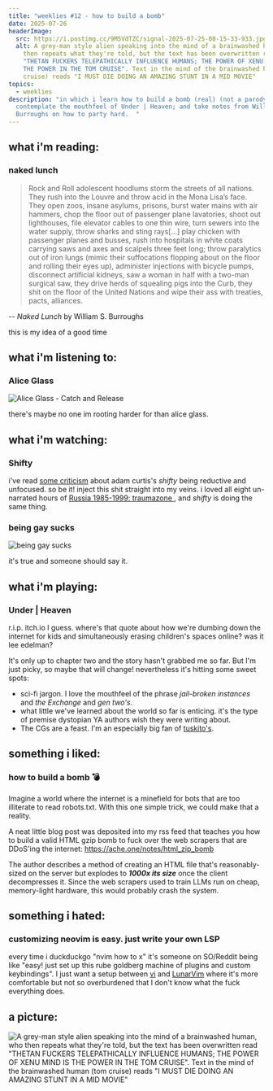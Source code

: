 ```yaml
---
title: "weeklies #12 - how to build a bomb"
date: 2025-07-26
headerImage:
  src: https://i.postimg.cc/9M5VdTZC/signal-2025-07-25-08-15-33-933.jpg
  alt: A grey-man style alien speaking into the mind of a brainwashed human, who
    then repeats what they're told, but the text has been overwritten read
    "THETAN FUCKERS TELEPATHICALLY INFLUENCE HUMANS; THE POWER OF XENU MIND IS
    THE POWER IN THE TOM CRUISE". Text in the mind of the brainwashed human (tom
    cruise) reads "I MUST DIE DOING AN AMAZING STUNT IN A MID MOVIE"
topics:
  - weeklies
description: "in which i learn how to build a bomb (real) (not a parody);
  contemplate the mouthfeel of Under | Heaven; and take notes from William S.
  Burroughs on how to party hard.  "
---
```

## __what i'm reading__:
### naked lunch
> Rock and Roll adolescent hoodlums storm the streets of all nations. They rush into the Louvre and throw acid in the Mona Lisa’s face. They open zoos, insane asylums, prisons, burst water mains with air hammers, chop the floor out of passenger plane lavatories, shoot out lighthouses, file elevator cables to one thin wire, turn sewers into the water supply, throw sharks and sting rays\[...] play chicken with passenger planes and busses, rush into hospitals in white coats carrying saws and axes and scalpels three feet long; throw paralytics out of iron lungs (mimic their suffocations flopping about on the floor and rolling their eyes up), administer injections with bicycle pumps, disconnect artificial kidneys, saw a woman in half with a two-man surgical saw, they drive herds of squealing pigs into the Curb, they shit on the floor of the United Nations and wipe their ass with treaties, pacts, alliances.

-- _Naked Lunch_ by William S. Burroughs

this is my idea of a good time

## __what i'm listening to__:
### Alice Glass
![Alice Glass - Catch and Release](https://youtu.be/X34KEUo1o9s?si=P7YXzTeI3d7wherK)

there's maybe no one im rooting harder for than alice glass. 

## __what i'm watching__:
### Shifty

i've read [some criticism](https://www.velcro-city.co.uk/vibeshifty-on-adam-curtis/) about adam curtis's _shifty_ being reductive and unfocused. so be it! inject this shit straight into my veins. i loved all eight un-narrated hours of [Russia 1985-1999: traumazone ](https://www.youtube.com/playlist?list=PLSjQL8MYniTTLA3wnZ25U-s6RgR4uJNvL), and _shifty_ is doing the same thing.

### being gay sucks

![being gay sucks](https://youtu.be/aQVdhLG23Pk?si=3i5p6csLDRMmJGHN)

it's true and someone should say it. 

## __what i'm playing__:
### Under | Heaven
r.i.p. itch.io I guess. where's that quote about how we're dumbing down the internet for kids and simultaneously erasing children's spaces online? was it lee edelman?

It's only up to chapter two and the story hasn't grabbed me so far. But I'm just picky, so maybe that will change! nevertheless it's hitting some sweet spots:
- sci-fi jargon. I love the mouthfeel of the phrase _jail-broken instances_ and _the Exchange_ and _gen two's_. 
- what little we've learned about the world so far is enticing. it's the type of premise dystopian YA authors wish they were writing about.
- The CGs are a feast. I'm an especially big fan of [tuskito's](https://tuskito.neocities.org). 

## __something i liked__:
### how to build a bomb 💣
Imagine a world where the internet is a minefield for bots that are too illiterate to read robots.txt. With this one simple trick, we could make that a reality.

A neat little blog post was deposited into my rss feed that teaches you how to build a valid HTML gzip bomb to fuck over the web scrapers that are DDoS'ing the internet: https://ache.one/notes/html_zip_bomb

The author describes a method of creating an HTML file that's reasonably-sized on the server but explodes to ___1000x its size___ once the client decompresses it. Since the web scrapers used to train LLMs run on cheap, memory-light hardware, this would probably crash the system. 

## __something i hated__:
### customizing neovim is easy. just write your own LSP
every time i duckduckgo "nvim how to x" it's someone on SO/Reddit being like "easy! just set up this rube goldberg machine of plugins and custom keybindings". I just want a setup between [vi](https://ex-vi.sourceforge.net/) and [LunarVim](https://www.lunarvim.org/) where it's more comfortable but not so overburdened that I don't know what the fuck everything does. 

## __a picture__:
![A grey-man style alien speaking into the mind of a brainwashed human, who then repeats what they're told, but the text has been overwritten read "THETAN FUCKERS TELEPATHICALLY INFLUENCE HUMANS; THE POWER OF XENU MIND IS THE POWER IN THE TOM CRUISE". Text in the mind of the brainwashed human (tom cruise) reads "I MUST DIE DOING AN AMAZING STUNT IN A MID MOVIE"](https://i.postimg.cc/9M5VdTZC/signal-2025-07-25-08-15-33-933.jpg)